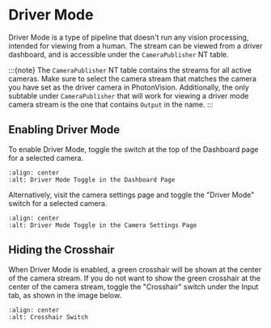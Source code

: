 # Driver Mode

Driver Mode is a type of pipeline that doesn't run any vision processing, intended for viewing from a human. The stream can be viewed from a driver dashboard, and is accessible under the `CameraPublisher` NT table.

:::{note}
The `CameraPublisher` NT table contains the streams for all active cameras. Make sure to select the camera stream that matches the camera you have set as the driver camera in PhotonVision. Additionally, the only subtable under `CameraPublisher` that will work for viewing a driver mode camera stream is the one that contains `Output` in the name.
:::

## Enabling Driver Mode

To enable Driver Mode, toggle the switch at the top of the Dashboard page for a selected camera.

```{image} images/driver-mode-dashboard.png
:align: center
:alt: Driver Mode Toggle in the Dashboard Page
```

Alternatively, visit the camera settings page and toggle the "Driver Mode" switch for a selected camera.

```{image} images/driver-mode-camera-settings.png
:align: center
:alt: Driver Mode Toggle in the Camera Settings Page
```

## Hiding the Crosshair
When Driver Mode is enabled, a green crosshair will be shown at the center of the camera stream. If you do not want to show the green crosshair at the center of the camera stream, toggle the "Crosshair" switch under the Input tab, as shown in the image below.

```{image} images/crosshair-switch.png
:align: center
:alt: Crosshair Switch
```
